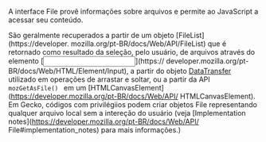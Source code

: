 A interface File provê informações sobre arquivos e permite ao JavaScript  a 
acessar seu conteúdo.

São geralmente recuperados a partir de um objeto [FileList](https://developer.
mozilla.org/pt-BR/docs/Web/API/FileList) que é retornado como resultado da 
seleção, pelo usuário, de arquivos através do elemento [<input>](https://
developer.mozilla.org/pt-BR/docs/Web/HTML/Element/Input), a partir do objeto 
[DataTransfer](https://developer.mozilla.org/pt-BR/docs/Web/API/DataTransfer) 
utilizado em operações de arrastar e soltar, ou a partir da API `mozGetAsFile()
` em um [HTMLCanvasElement](https://developer.mozilla.org/pt-BR/docs/Web/API/
HTMLCanvasElement). Em Gecko, códigos com privilégiios podem criar objetos 
File representando qualquer arquivo local sem a intereção do usuário (veja 
[Implementation notes](https://developer.mozilla.org/pt-BR/docs/Web/API/
File#implementation_notes) para mais informações.)